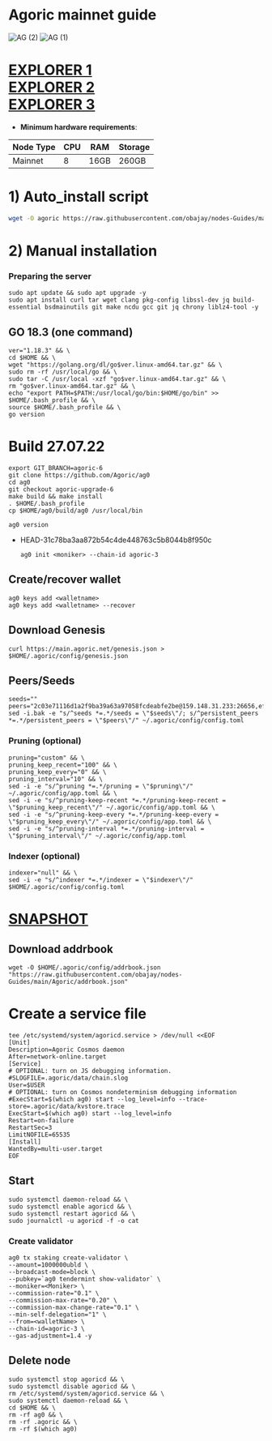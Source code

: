 # Agoric mainnet guide
![AG (2)](https://user-images.githubusercontent.com/44331529/181192613-feff0b48-086b-41f3-9540-152ff4a08694.png)
![AG (1)](https://user-images.githubusercontent.com/44331529/181192625-d034ab43-ba09-4636-8656-c3c6afd9975c.png)


[EXPLORER 1](https://agoric.explorers.guru/validators) \
[EXPLORER 2](https://explorer.postcapitalist.io/agoric/staking) \
[EXPLORER 3](https://agoric.bigdipper.live/validators?sort=votingPower&dir=-1)
=
- **Minimum hardware requirements**:

| Node Type |CPU | RAM  | Storage  | 
|-----------|----|------|----------|
| Mainnet   |   8| 16GB | 260GB    |

# 1) Auto_install script
```bash
wget -O agoric https://raw.githubusercontent.com/obajay/nodes-Guides/main/Agoric/agoric && chmod +x agoric && ./agoric
```
# 2) Manual installation

### Preparing the server

    sudo apt update && sudo apt upgrade -y
    sudo apt install curl tar wget clang pkg-config libssl-dev jq build-essential bsdmainutils git make ncdu gcc git jq chrony liblz4-tool -y

## GO 18.3 (one command)

    ver="1.18.3" && \
    cd $HOME && \
    wget "https://golang.org/dl/go$ver.linux-amd64.tar.gz" && \
    sudo rm -rf /usr/local/go && \
    sudo tar -C /usr/local -xzf "go$ver.linux-amd64.tar.gz" && \
    rm "go$ver.linux-amd64.tar.gz" && \
    echo "export PATH=$PATH:/usr/local/go/bin:$HOME/go/bin" >> $HOME/.bash_profile && \
    source $HOME/.bash_profile && \
    go version
    
# Build 27.07.22
    export GIT_BRANCH=agoric-6
    git clone https://github.com/Agoric/ag0
    cd ag0
    git checkout agoric-upgrade-6
    make build && make install
    . $HOME/.bash_profile
    cp $HOME/ag0/build/ag0 /usr/local/bin
`ag0 version`
- HEAD-31c78ba3aa872b54c4de448763c5b8044b8f950c

      ag0 init <moniker> --chain-id agoric-3
    

## Create/recover wallet

    ag0 keys add <walletname>
    ag0 keys add <walletname> --recover

## Download Genesis

    curl https://main.agoric.net/genesis.json > $HOME/.agoric/config/genesis.json 

## Peers/Seeds

    seeds=""
    peers="2c03e71116d1a2f9ba39a63a97058fcdeabfe2be@159.148.31.233:26656,ef12448f0f8671a195ab38c590cac713ad703a8b@146.70.66.202:26656,320dd22ee85e2b68f891b670331eb9fec9dc419e@80.64.208.63:26656,f095bb53006ebddcbbf29c8df70dddcba6419e36@142.93.145.13:26656,0c370d803934e3273c61b2577a0c6e91b9f677e0@139.59.7.33:26656,c03f4e7fe0f4c081b14f6731e74aa89ff2d4c197@84.244.95.237:26656,8c30ee29afc4b77cf98222edcc3fe823cf1e8306@195.201.106.244:26656,b2285313e3411e3d5bcbee72e526108e6bd07da4@185.147.80.110:26656,68c9c4e8388ed6936ff147ffe6b9913e79328957@35.215.62.66:26656,99968808ecae7bc41b14df3bcb51b724ee5f782f@134.209.154.162:26656,2d352e7a97cef2a6b253906d3741efaee16b6af0@64.227.14.179:26656,5a6c74c824805c3e75cea44df019b69db8fb935a@142.132.149.55:26656,0464c8dded70d01f5ab50a8d6047a6b27ddf2ccd@84.244.95.232:26656,9cd93ebaa554e68990ecec234de74e848c7755e7@137.184.45.31:10003,f4b809dcf7004b8a30eaa4e9bb0a65164368b75a@49.12.165.122:26656,4d0953252dd26b5ff96292bd2a836bd8a77f4eed@159.69.63.222:26656,f554d57fd9326a90580483e23cab8d728bfb232a@78.46.84.150:26656,c84170667fcf54024b24f05b2f9dd6608570ac8c@157.90.35.145:28656,cb6ae22e1e89d029c55f2cb400b0caa19cbe5523@15.223.138.194:26603,1da72d9acd9c26a332c99e5e5f91b586f1ebc7c4@3.14.237.44:26656"
    sed -i.bak -e "s/^seeds *=.*/seeds = \"$seeds\"/; s/^persistent_peers *=.*/persistent_peers = \"$peers\"/" ~/.agoric/config/config.toml

### Pruning (optional)

    pruning="custom" && \
    pruning_keep_recent="100" && \
    pruning_keep_every="0" && \
    pruning_interval="10" && \
    sed -i -e "s/^pruning *=.*/pruning = \"$pruning\"/" ~/.agoric/config/app.toml && \
    sed -i -e "s/^pruning-keep-recent *=.*/pruning-keep-recent = \"$pruning_keep_recent\"/" ~/.agoric/config/app.toml && \
    sed -i -e "s/^pruning-keep-every *=.*/pruning-keep-every = \"$pruning_keep_every\"/" ~/.agoric/config/app.toml && \
    sed -i -e "s/^pruning-interval *=.*/pruning-interval = \"$pruning_interval\"/" ~/.agoric/config/app.toml

### Indexer (optional)

    indexer="null" && \
    sed -i -e "s/^indexer *=.*/indexer = \"$indexer\"/" $HOME/.agoric/config/config.toml
 
 
[SNAPSHOT](https://polkachu.com/tendermint_snapshots/agoric)
=

## Download addrbook

    wget -O $HOME/.agoric/config/addrbook.json "https://raw.githubusercontent.com/obajay/nodes-Guides/main/Agoric/addrbook.json"


# Create a service file

    tee /etc/systemd/system/agoricd.service > /dev/null <<EOF
    [Unit]
    Description=Agoric Cosmos daemon
    After=network-online.target
    [Service]
    # OPTIONAL: turn on JS debugging information.
    #SLOGFILE=.agoric/data/chain.slog
    User=$USER
    # OPTIONAL: turn on Cosmos nondeterminism debugging information
    #ExecStart=$(which ag0) start --log_level=info --trace-store=.agoric/data/kvstore.trace
    ExecStart=$(which ag0) start --log_level=info
    Restart=on-failure
    RestartSec=3
    LimitNOFILE=65535
    [Install]
    WantedBy=multi-user.target
    EOF

## Start

    sudo systemctl daemon-reload && \ 
    sudo systemctl enable agoricd && \
    sudo systemctl restart agoricd && \
    sudo journalctl -u agoricd -f -o cat


### Create validator
    ag0 tx staking create-validator \
    --amount=1000000ubld \
    --broadcast-mode=block \
    --pubkey=`ag0 tendermint show-validator` \
    --moniker=<Moniker> \
    --commission-rate="0.1" \
    --commission-max-rate="0.20" \
    --commission-max-change-rate="0.1" \
    --min-self-delegation="1" \
    --from=<walletName> \
    --chain-id=agoric-3 \
    --gas-adjustment=1.4 -y


## Delete node
    sudo systemctl stop agoricd && \
    sudo systemctl disable agoricd && \
    rm /etc/systemd/system/agoricd.service && \
    sudo systemctl daemon-reload && \
    cd $HOME && \
    rm -rf ag0 && \
    rm -rf .agoric && \
    rm -rf $(which ag0)

